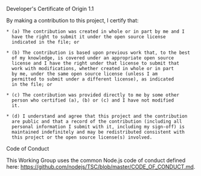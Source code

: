 <a id="developers-certificate-of-origin"></a>
Developer's Certificate of Origin 1.1

By making a contribution to this project, I certify that:

    * (a) The contribution was created in whole or in part by me and I
      have the right to submit it under the open source license
      indicated in the file; or

    * (b) The contribution is based upon previous work that, to the best
      of my knowledge, is covered under an appropriate open source
      license and I have the right under that license to submit that
      work with modifications, whether created in whole or in part
      by me, under the same open source license (unless I am
      permitted to submit under a different license), as indicated
      in the file; or

    * (c) The contribution was provided directly to me by some other
      person who certified (a), (b) or (c) and I have not modified
      it.

    * (d) I understand and agree that this project and the contribution
      are public and that a record of the contribution (including all
      personal information I submit with it, including my sign-off) is
      maintained indefinitely and may be redistributed consistent with
      this project or the open source license(s) involved.


Code of Conduct

This Working Group uses the common Node.js code of conduct defined
here: https://github.com/nodejs/TSC/blob/master/CODE_OF_CONDUCT.md.

